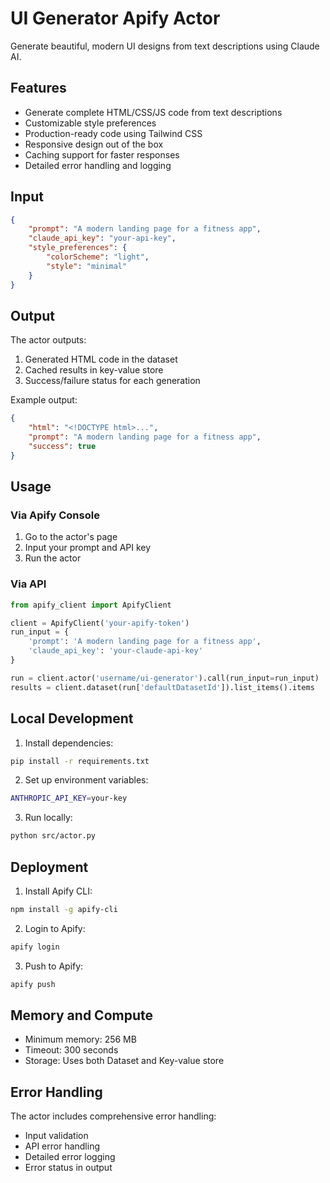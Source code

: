 # UI Generator Apify Actor

Generate beautiful, modern UI designs from text descriptions using Claude AI.

## Features

- Generate complete HTML/CSS/JS code from text descriptions
- Customizable style preferences
- Production-ready code using Tailwind CSS
- Responsive design out of the box
- Caching support for faster responses
- Detailed error handling and logging

## Input

```json
{
    "prompt": "A modern landing page for a fitness app",
    "claude_api_key": "your-api-key",
    "style_preferences": {
        "colorScheme": "light",
        "style": "minimal"
    }
}
```

## Output

The actor outputs:
1. Generated HTML code in the dataset
2. Cached results in key-value store
3. Success/failure status for each generation

Example output:
```json
{
    "html": "<!DOCTYPE html>...",
    "prompt": "A modern landing page for a fitness app",
    "success": true
}
```

## Usage

### Via Apify Console
1. Go to the actor's page
2. Input your prompt and API key
3. Run the actor

### Via API
```python
from apify_client import ApifyClient

client = ApifyClient('your-apify-token')
run_input = {
    'prompt': 'A modern landing page for a fitness app',
    'claude_api_key': 'your-claude-api-key'
}

run = client.actor('username/ui-generator').call(run_input=run_input)
results = client.dataset(run['defaultDatasetId']).list_items().items
```

## Local Development

1. Install dependencies:
```bash
pip install -r requirements.txt
```

2. Set up environment variables:
```bash
ANTHROPIC_API_KEY=your-key
```

3. Run locally:
```bash
python src/actor.py
```

## Deployment

1. Install Apify CLI:
```bash
npm install -g apify-cli
```

2. Login to Apify:
```bash
apify login
```

3. Push to Apify:
```bash
apify push
```

## Memory and Compute

- Minimum memory: 256 MB
- Timeout: 300 seconds
- Storage: Uses both Dataset and Key-value store

## Error Handling

The actor includes comprehensive error handling:
- Input validation
- API error handling
- Detailed error logging
- Error status in output
